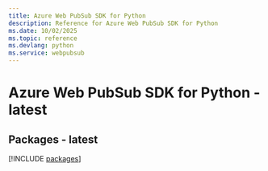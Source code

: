 ```yaml
---
title: Azure Web PubSub SDK for Python
description: Reference for Azure Web PubSub SDK for Python
ms.date: 10/02/2025
ms.topic: reference
ms.devlang: python
ms.service: webpubsub
---
```

# Azure Web PubSub SDK for Python - latest
## Packages - latest
[!INCLUDE [packages](web-pubsub-index.md)]